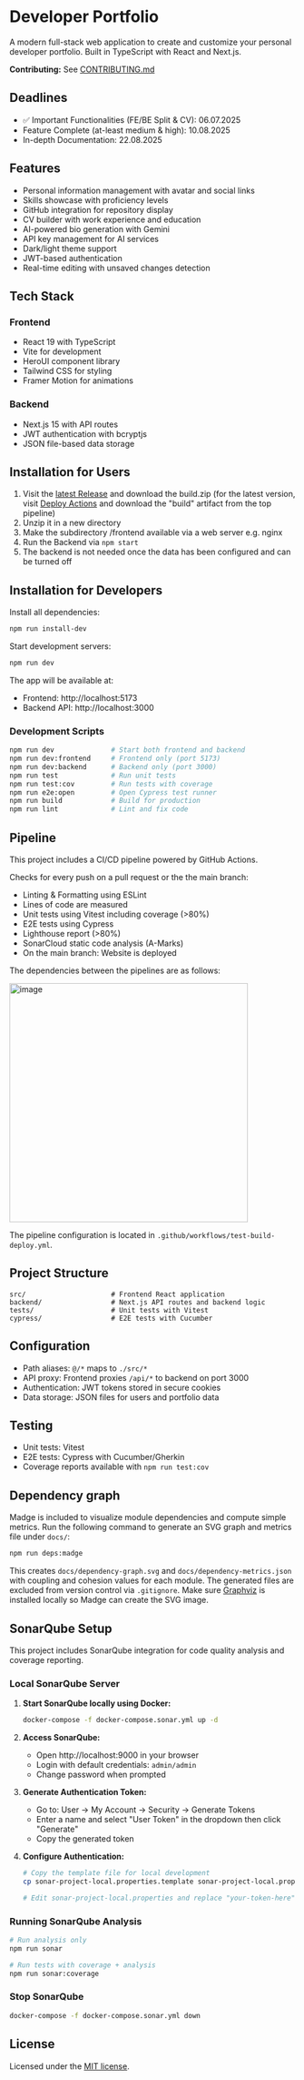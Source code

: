 # Developer Portfolio

A modern full-stack web application to create and customize your personal developer portfolio. Built in TypeScript with React and Next.js.

**Contributing:** See [CONTRIBUTING.md](https://github.com/phillipc0/WA-DP/blob/main/CONTRIBUTING.md)

## Deadlines

- ✅ Important Functionalities (FE/BE Split & CV): 06.07.2025
- Feature Complete (at-least medium & high): 10.08.2025
- In-depth Documentation: 22.08.2025

## Features

- Personal information management with avatar and social links
- Skills showcase with proficiency levels
- GitHub integration for repository display
- CV builder with work experience and education
- AI-powered bio generation with Gemini
- API key management for AI services
- Dark/light theme support
- JWT-based authentication
- Real-time editing with unsaved changes detection

## Tech Stack

### Frontend

- React 19 with TypeScript
- Vite for development
- HeroUI component library
- Tailwind CSS for styling
- Framer Motion for animations

### Backend

- Next.js 15 with API routes
- JWT authentication with bcryptjs
- JSON file-based data storage

## Installation for Users

1. Visit the [latest Release](https://github.com/phillipc0/WA-DP/releases) and download the build.zip (for the latest version, visit [Deploy Actions](https://github.com/phillipc0/WA-DP/actions/workflows/test-build-deploy.yml?query=branch%3Amain+is%3Asuccess) and download the "build" artifact from the top pipeline)
2. Unzip it in a new directory
3. Make the subdirectory /frontend available via a web server e.g. nginx
4. Run the Backend via `npm start`
5. The backend is not needed once the data has been configured and can be turned off

## Installation for Developers

Install all dependencies:

```bash
npm run install-dev
```

Start development servers:

```bash
npm run dev
```

The app will be available at:

- Frontend: http://localhost:5173
- Backend API: http://localhost:3000

### Development Scripts

```bash
npm run dev              # Start both frontend and backend
npm run dev:frontend     # Frontend only (port 5173)
npm run dev:backend      # Backend only (port 3000)
npm run test             # Run unit tests
npm run test:cov         # Run tests with coverage
npm run e2e:open         # Open Cypress test runner
npm run build            # Build for production
npm run lint             # Lint and fix code
```

## Pipeline

This project includes a CI/CD pipeline powered by GitHub Actions.

Checks for every push on a pull request or the the main branch:

- Linting & Formatting using ESLint
- Lines of code are measured
- Unit tests using Vitest including coverage (>80%)
- E2E tests using Cypress
- Lighthouse report (>80%)
- SonarCloud static code analysis (A-Marks)
- On the main branch: Website is deployed

The dependencies between the pipelines are as follows:

<img width="420" alt="image" src="https://github.com/user-attachments/assets/531eca22-d38a-4681-b5ce-9402d1e23c38" />

The pipeline configuration is located in `.github/workflows/test-build-deploy.yml`.

## Project Structure

```
src/                     # Frontend React application
backend/                 # Next.js API routes and backend logic
tests/                   # Unit tests with Vitest
cypress/                 # E2E tests with Cucumber
```

## Configuration

- Path aliases: `@/*` maps to `./src/*`
- API proxy: Frontend proxies `/api/*` to backend on port 3000
- Authentication: JWT tokens stored in secure cookies
- Data storage: JSON files for users and portfolio data

## Testing

- Unit tests: Vitest
- E2E tests: Cypress with Cucumber/Gherkin
- Coverage reports available with `npm run test:cov`

## Dependency graph

Madge is included to visualize module dependencies and compute simple metrics. Run the following command to generate an
SVG graph and metrics file under `docs/`:

```bash
npm run deps:madge
```

This creates `docs/dependency-graph.svg` and `docs/dependency-metrics.json` with coupling and cohesion values for each
module.
The generated files are excluded from version control via `.gitignore`.
Make sure [Graphviz](https://graphviz.org/download/) is installed locally so Madge can create the SVG image.

## SonarQube Setup

This project includes SonarQube integration for code quality analysis and coverage reporting.

### Local SonarQube Server

1. **Start SonarQube locally using Docker:**

   ```bash
   docker-compose -f docker-compose.sonar.yml up -d
   ```

2. **Access SonarQube:**

   - Open http://localhost:9000 in your browser
   - Login with default credentials: `admin/admin`
   - Change password when prompted

3. **Generate Authentication Token:**

   - Go to: User → My Account → Security → Generate Tokens
   - Enter a name and select "User Token" in the dropdown then click "Generate"
   - Copy the generated token

4. **Configure Authentication:**

   ```bash
   # Copy the template file for local development
   cp sonar-project-local.properties.template sonar-project-local.properties

   # Edit sonar-project-local.properties and replace "your-token-here" with your actual token
   ```

### Running SonarQube Analysis

```bash
# Run analysis only
npm run sonar

# Run tests with coverage + analysis
npm run sonar:coverage
```

### Stop SonarQube

```bash
docker-compose -f docker-compose.sonar.yml down
```

## License

Licensed under the [MIT license](LICENSE).
